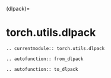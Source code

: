 (dlpack)=
# torch.utils.dlpack

```{eval-rst}
.. currentmodule:: torch.utils.dlpack
```

```{eval-rst}
.. autofunction:: from_dlpack
```

```{eval-rst}
.. autofunction:: to_dlpack
```
